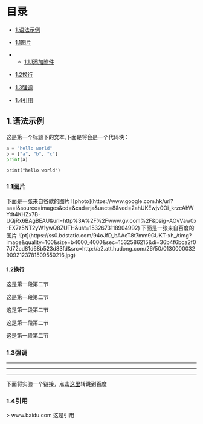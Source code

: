 # 目录

* [1.语法示例](#1)

* [1.1图片](#1.1)

* * [1.1.1添加附件](#1.1)

* [1.2换行](#1.2)

* [1.3强调](#1.3)

* [1.4引用](#1.4)

<h2 id="1">1.语法示例</h2>
这是第一个标题下的文本,下面是将会是一个代码块：

```python
a = "hello world"
b = ["a", "b", "c"]
print(a)
```

`print("hello world")`

<h3 id="1.1">1.1图片</h3>
下面是一张来自谷歌的图片
![photo](https://www.google.com.hk/url?sa=i&source=images&cd=&cad=rja&uact=8&ved=2ahUKEwjv0Oi_krzcAhWYdt4KHZx7B-UQjRx6BAgBEAU&url=http%3A%2F%2Fwww.gv.com%2F&psig=AOvVaw0x-EX7z5NT2yW1ywQ8ZUTH&ust=1532673118904992)
下面是一张来自百度的图片
![pt](https://ss0.bdstatic.com/94oJfD_bAAcT8t7mm9GUKT-xh_/timg?image&quality=100&size=b4000_4000&sec=1532586215&di=36b4f6bca2f07d72cd81d68b523d83fd&src=http://a2.att.hudong.com/26/50/01300000329092123781509550216.jpg)
<h4 id="1.1.1>1.1.1添加图片附件展示</h4>

<h3 id="1.2">1.2换行</h3>

这是第一段第二节

这是第一段第二节

这是第一段第二节

这是第一段第二节

这是第一段第二节

<h3 id="1.3">1.3强调</h3>

***
***
***
下面将实验一个链接，点击[这里](http://www.baidu.com)转跳到百度

<h3 id="1.4">1.4引用</h3>
> www.baidu.com 这是引用